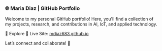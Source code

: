 ### 🌐 Maria Diaz | GitHub Portfolio
Welcome to my personal GitHub portfolio! 
Here, you'll find a collection of my projects, research, and contributions in AI, IoT, and applied technology.

🚀 Explore
🔗 Live Site: [mdiaz683.github.io](https://mdiaz683.github.io/)

Let’s connect and collaborate! 🤝
